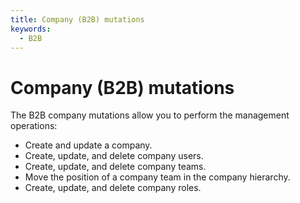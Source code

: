 ```yaml
---
title: Company (B2B) mutations
keywords:
  - B2B
---
```


# Company (B2B) mutations

The B2B company mutations allow you to perform the management operations:

* Create and update a company.
* Create, update, and delete company users.
* Create, update, and delete company teams.
* Move the position of a company team in the company hierarchy.
* Create, update, and delete company roles.
